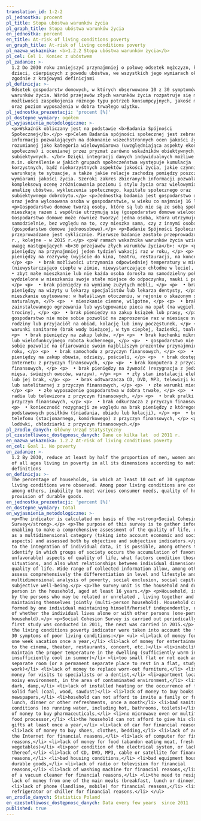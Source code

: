 ```yaml
---
translation_id: 1-2-2
pl_jednostka: procent
pl_title: Stopa ubóstwa warunków życia
pl_graph_title: Stopa ubóstwa warunków życia
en_jednostka: percent
en_title: At-risk of living conditions poverty
en_graph_title: At-risk of living conditions poverty
pl_nazwa_wskaznika: <b>1.2.2 Stopa ubóstwa warunków życia</b>
pl_cel: Cel 1. Koniec z ubóstwem
pl_zadanie: >-
  1.2 Do 2030 roku zmniejszyć przynajmniej o połowę odsetek mężczyzn, kobiet i
  dzieci, cierpiących z powodu ubóstwa, we wszystkich jego wymiarach określonych
  zgodnie z krajowymi definicjami
pl_definicja: >-
  Odsetek gospodarstw domowych, w których obserwowano 10 z 30 symptomów złych
  warunków życia. Wśród przejawów złych warunków życia rozpatruje się m.in. brak
  możliwości zaspokojenia różnego typu potrzeb konsumpcyjnych, jakość mieszkania
  oraz poziom wyposażenia w dobra trwałego użytku.
pl_jednostka_prezentacji: 'procent [%]'
pl_dostepne_wymiary: ogółem
pl_wyjasnienia_metodologiczne: >-
  <p>Wskaźnik obliczany jest na podstawie <b>Badania Spójności
  Społecznej</b>.</p> <p>Celem Badania spójności społecznej jest zebranie
  informacji pozwalających na dokonanie wszechstronnych ocen jakości życia,
  rozumianej jako kategoria wielowymiarowa (uwzględniająca aspekty ekonomiczne i
  społeczne) i ocenianej przez pryzmat zarówno wskaźników obiektywnych, jak i
  subiektywnych. </br> Dzięki integracji danych indywidualnych możliwe jest
  m.in. określenie w jakich grupach społeczeństwa występuje kumulacja
  korzystnych, bądź niekorzystnych aspektów jakości życia, jakie czynniki
  warunkują te sytuacje, a także jakie relacje zachodzą pomiędzy poszczególnymi
  wymiarami jakości życia. Szeroki zakres zbieranych informacji pozwala m.in. na
  kompleksową ocenę zróżnicowania poziomu i stylu życia oraz wielowymiarową
  analizę ubóstwa, wykluczenia społecznego, kapitału społecznego oraz
  subiektywnego dobrobytu.</p> <p>Jednostką badania jest gospodarstwo domowe
  oraz jedna wylosowana osoba w gospodarstwie, w wieku co najmniej 16 lat.</p>
  <p>Gospodarstwo domowe tworzą osoby, które są lub nie są ze sobą spokrewnione,
  mieszkają razem i wspólnie utrzymują się (gospodarstwo domowe wieloosobowe).
  Gospodarstwo domowe może również tworzyć jedna osoba, która utrzymuje się
  samodzielnie, bez względu na to, czy mieszka sama, czy z innymi osobami
  (gospodarstwo domowe jednoosobowe).</p> <p>Badanie Spójności Społecznej
  przeprowadzane jest cyklicznie. Pierwsze badanie zostało przeprowadzone w 2011
  r., kolejne - w 2015 r.</p> <p>W ramach wskaźnika warunków życia wzięto pod
  uwagę następujących <b>30 przejawów złych warunków życia</b>: </p> <p>  • brak
  pieniędzy na przynajmniej jeden tydzień wakacji raz w roku, </p> <p>  • brak
  pieniędzy na rozrywkę (wyjście do kina, teatru, restauracji, na koncert itp.),
  </p> <p>  • brak możliwości utrzymania odpowiedniej temperatury w mieszkaniu
  (niewystarczająco ciepłe w zimie, niewystarczająco chłodne w lecie), </p> <p> 
  • zbyt małe mieszkanie lub nie każda osoba dorosła ma samodzielny pokój (lub
  wydzielone w mieszkaniu swoje stałe miejsce do odpoczynku, nauki i pracy),
  </p> <p>  • brak pieniędzy na wymianę zużytych mebli, </p> <p>  • brak
  pieniędzy na wizyty u lekarzy specjalistów lub lekarza dentysty, </p> <p>  •
  mieszkanie usytuowane: w hałaśliwym otoczeniu, w rejonie o skażonym środowisku
  naturalnym, </P> <p>  • mieszkanie ciemne, wilgotne, </p> <p>  • brak
  zainstalowanego ogrzewania lub występowanie pieca na opał (na węgiel, drewno,
  trociny), </p> <p>  • brak pieniędzy na zakup książek lub prasy, </p> <p>  •
  gospodarstwo nie może sobie pozwolić na zaproszenie raz w miesiącu swojej
  rodziny lub przyjaciół na obiad, kolację lub inny poczęstunek, </p> <p>  • złe
  warunki sanitarne (brak wody bieżącej, w tym ciepłej, łazienki, toalety), </p>
  <p>  • brak pieniędzy na zakup leków, </p> <p>  • brak kuchenki mikrofalowej
  lub wielofunkcyjnego robota kuchennego, </p> <p>  • gospodarstwo nie może
  sobie pozwolić na ofiarowanie swoim najbliższym prezentów przynajmniej raz w
  roku, </p> <p>  • brak samochodu z przyczyn finansowych, </p> <p>  • brak
  pieniędzy na zakup obuwia, odzieży, pościeli, </p> <p>  • brak dostępu do
  Internetu z przyczyn finansowych, </p> <p>  • brak komputera z przyczyn
  finansowych, </p> <p>  • brak pieniędzy na żywność (rezygnacja z jedzenia
  mięsa, świeżych owoców, warzyw), </p> <p>  • zły stan instalacji elektrycznej
  lub jej brak, </p> <p>  • brak odtwarzacza CD, DVD, MP3, telewizji kablowej
  lub satelitarnej z przyczyn finansowych, </p> <p>  • złe warunki mieszkaniowe,
  </p> <p>  • złe wyposażenie gospodarstwa w dobra trwałe, </p> <p>  • brak
  radia lub telewizora z przyczyn finansowych, </p> <p>  • brak pralki z
  przyczyn finansowych, </p> <p>  • brak odkurzacza z przyczyn finansowych, </p>
  <p>  • konieczność rezygnacji ze względu na brak pieniędzy z któregoś z
  podstawowych posiłków (śniadania, obiadu lub kolacji), </p> <p>  • brak
  telefonu (stacjonarnego, komórkowego) z przyczyn finansowych, </p> <p>  • brak
  lodówki, chłodziarki z przyczyn finansowych.</p>
pl_zrodlo_danych: Główny Urząd Statystyczny
pl_czestotliwosc_dostępnosc_danych: Dane co kilka lat  od 2011 r.
en_nazwa_wskaznika: 1.2.2 At-risk of living conditions poverty
en_cel: Goal 1. No poverty
en_zadanie: >-
  1.2 By 2030, reduce at least by half the proportion of men, women and children
  of all ages living in poverty in all its dimensions according to national
  definitions
en_definicja: >-
  The percentage of households, in which at least 10 out of 30 symptoms of poor
  living conditions were observed. Among poor living conditions are considered,
  among others, inability to meet various consumer needs, quality of housing and
  provision of durable goods.
en_jednostka_prezentacji: 'percent [%]'
en_dostepne_wymiary: total
en_wyjasnienia_metodologiczne: >-
  <p>The indicator is calculated on basis of the <strong>Social Cohesion
  Survey</strong>.</p> <p>The purpose of this survey is to gather information
  enabling to make a comprehensive assessment of the quality of life, understood
  as a multidimensional category (taking into account economic and social
  aspects) and assessed both by objective and subjective indicators.</p> <p>Due
  to the integration of individual data, it is possible, among others to
  identify in which groups of society occurs the accumulation of favorable (or
  unfavorable) aspects of quality of life, what factors condition those
  situations, and also what relationships between individual dimensions of
  quality of life. Wide range of collected information allow, among others to
  assess comprehensively the differentiation in level and lifestyle and
  multidimensional analysis of poverty, social exclusion, social capital and
  subjective well-being.</p> <p>The survey unit is the household and drawn one
  person in the household, aged at least 16 years.</p> <p>Household, is formed
  by the persons who may be related or unrelated , living together and
  maintaining themselves jointly (multi-person household). Household can also be
  formed by one individual maintaining himself/herself independently, regardless
  of whether the individual lives alone or with other persons (one-person
  household).</p> <p>Social Cohesion Survey is carried out periodically. The
  first study was conducted in 2011, the next was carried in 2015.</p> <p>Within
  the living conditions poverty indicator were taken into account the following
  30 symptoms of poor living conditions:</p> <ul> <li>lack of money for at least
  one week vacation once a year,</li> <li>lack of money for entertainment (going
  to the cinema, theater, restaurants, concert, etc.)</li> <li>inability to
  maintain the proper temperature in the dwelling (sufficiently warm in winter,
  insufficiently cool in summer)</li> <li>too small flat or not each adult has a
  separate room (or a permanent separate place to rest in a flat, study and
  work)</li> <li>lack of money to replace worn-out furniture,</li> <li>lack of
  money for visits to specialists or a dentist,</li> <li>apartment located: in a
  noisy environment, in the area of contaminated environment,</li> <li>apartment
  dark, damp,</li> <li>lack of installed heating or the occurrence of fernace on
  solid fuel (coal, wood, sawdust)</li> <li>lack of money to buy books or
  newspapers,</li> <li>hosehold can not afford to invite a family or friends for
  lunch, dinner or other refreshments, once a month</li> <li>bad sanitary
  conditions (no running water, including hot, bathrooms, toilets)</li> <li>lack
  of money to buy pharmaceuticals,</li> <li>no microwave oven or multifunction
  food processor,</li> <li>the household can not afford to give his closest
  gifts at least once a year,</li> <li>lack of car for financial reasons,</li>
  <li>lack of money to buy shoes, clothes, bedding,</li> <li>lack of access to
  the Internet for financial reasons,</li> <li>lack of computer for financial
  reasons,</li> <li>lack of money for food (abandon eating meat, fresh fruits,
  vegetables)</li> <li>poor condition of the electrical system, or lack
  thereof,</li> <li>lack of CD, DVD, MP3, cable or satellite for financial
  reasons,</li> <li>bad housing conditions,</li> <li>bad equipment household
  durable goods,</li> <li>lack of radio or television for financial
  reasons,</li> <li>lack of washing machine for financial reasons,</li> <li>lack
  of a vacuum cleaner for financial reasons,</li> <li>the need to resign due to
  lack of money from one of the main meals (breakfast, lunch or dinner)</li>
  <li>lack of phone (landline, mobile) for financial reasons,</li> <li>lack of
  refrigerator or chiller for financial reasons.</li> </ul>
en_zrodlo_danych: Statistics Poland
en_czestotliwosc_dostępnosc_danych: Data every few years  since 2011
published: true
---
```

